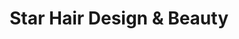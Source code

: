 ---
title: "Star Hair Design & Beauty"
url: /bathgate/star-hair-design-und-beauty/
shop: Friseur
---